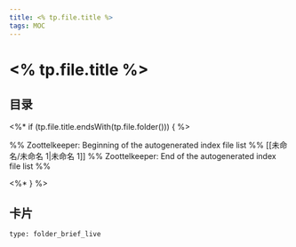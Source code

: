 ```yaml
---
title: <% tp.file.title %>
tags: MOC
---
```

# <% tp.file.title %>

## 目录

<%* if (tp.file.title.endsWith(tp.file.folder())) { %>

%% Zoottelkeeper: Beginning of the autogenerated index file list  %%
 [[未命名/未命名 1|未命名 1]]
%% Zoottelkeeper: End of the autogenerated index file list  %%

<%* } %>










## 卡片

```ccard
type: folder_brief_live
```



















